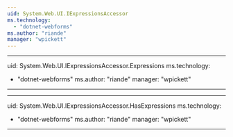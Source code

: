 ```yaml
---
uid: System.Web.UI.IExpressionsAccessor
ms.technology: 
  - "dotnet-webforms"
ms.author: "riande"
manager: "wpickett"
---
```


---
uid: System.Web.UI.IExpressionsAccessor.Expressions
ms.technology: 
  - "dotnet-webforms"
ms.author: "riande"
manager: "wpickett"
---

---
uid: System.Web.UI.IExpressionsAccessor.HasExpressions
ms.technology: 
  - "dotnet-webforms"
ms.author: "riande"
manager: "wpickett"
---
